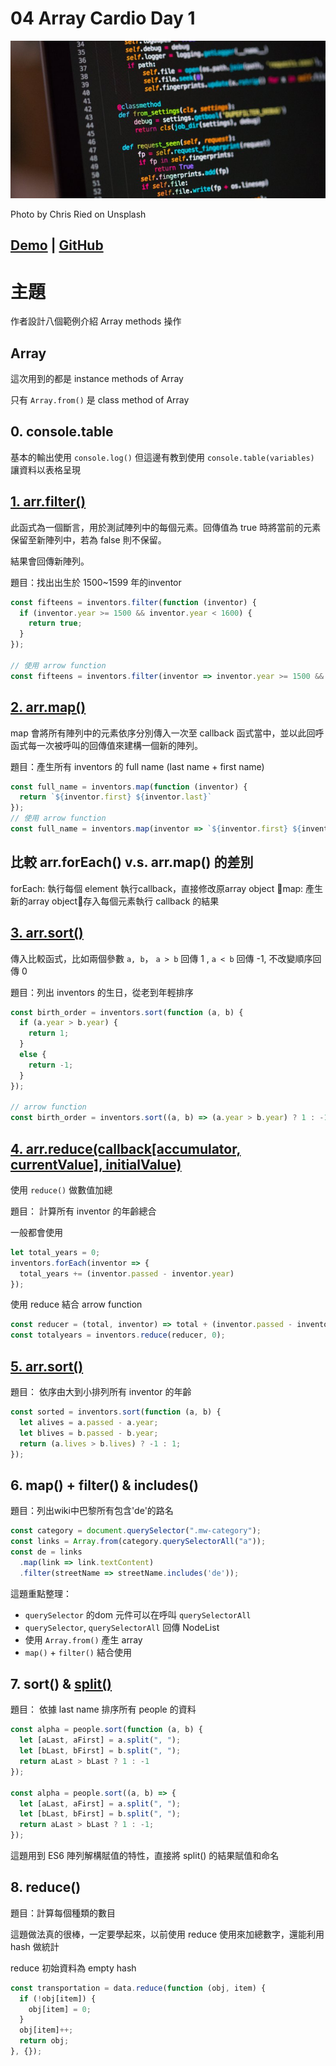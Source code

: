 # **04 Array Cardio Day 1**
![](../images/04_Array_Cardio_Day_1.jpg)

Photo by Chris Ried on Unsplash

## [Demo](https://jamestong10.github.io/Javascript30/04_Array_Cardio_Day_1/index.html) | [GitHub](https://github.com/jamestong10/Javascript30/tree/master/04_Array_Cardio_Day_1)

# 主題

作者設計八個範例介紹 Array methods 操作

## Array

這次用到的都是 instance methods of Array

只有 `Array.from()` 是 class method of Array

## 0. console.table
基本的輸出使用 `console.log()`
但這邊有教到使用 `console.table(variables)` 讓資料以表格呈現

## [1. arr.filter()](https://developer.mozilla.org/zh-TW/docs/Web/JavaScript/Reference/Global_Objects/Array/filter)

此函式為一個斷言，用於測試陣列中的每個元素。回傳值為 true 時將當前的元素保留至新陣列中，若為 false 則不保留。

結果會回傳新陣列。

題目：找出出生於 1500~1599 年的inventor
```js
const fifteens = inventors.filter(function (inventor) {
  if (inventor.year >= 1500 && inventor.year < 1600) {
    return true;
  }
});

// 使用 arrow function
const fifteens = inventors.filter(inventor => inventor.year >= 1500 && inventor.year < 1600);
```

## [2. arr.map()](https://developer.mozilla.org/zh-TW/docs/Web/JavaScript/Reference/Global_Objects/Array/map)

map 會將所有陣列中的元素依序分別傳入一次至 callback 函式當中，並以此回呼函式每一次被呼叫的回傳值來建構一個新的陣列。

題目：產生所有 inventors 的 full name (last name + first name)

```js
const full_name = inventors.map(function (inventor) {
  return `${inventor.first} ${inventor.last}`
});
// 使用 arrow function
const full_name = inventors.map(inventor => `${inventor.first} ${inventor.last}`)
```

## 比較 arr.forEach() v.s. arr.map() 的差別
forEach: 執行每個 element 執行callback，直接修改原array object
map: 產生新的array object存入每個元素執行 callback 的結果

## [3. arr.sort()](https://developer.mozilla.org/zh-TW/docs/Web/JavaScript/Reference/Global_Objects/Array/sort)

傳入比較函式，比如兩個參數 `a, b`， `a > b` 回傳 1 , `a < b` 回傳 -1, 不改變順序回傳 0

題目：列出 inventors 的生日，從老到年輕排序

```js
const birth_order = inventors.sort(function (a, b) {
  if (a.year > b.year) {
    return 1;
  }
  else {
    return -1;
  }
});

// arrow function
const birth_order = inventors.sort((a, b) => (a.year > b.year) ? 1 : -1);
```

## [4. arr.reduce(callback[accumulator, currentValue], initialValue)](https://developer.mozilla.org/zh-TW/docs/Web/JavaScript/Reference/Global_Objects/Array/Reduce)

使用 `reduce()` 做數值加總

題目： 計算所有 inventor 的年齡總合

一般都會使用
```js
let total_years = 0;
inventors.forEach(inventor => {
  total_years += (inventor.passed - inventor.year)
});
```

使用 reduce 結合 arrow function

```js
const reducer = (total, inventor) => total + (inventor.passed - inventor.year);
const totalyears = inventors.reduce(reducer, 0);
```

## [5. arr.sort()](https://developer.mozilla.org/zh-TW/docs/Web/JavaScript/Reference/Global_Objects/Array/sort)

題目： 依序由大到小排列所有 inventor 的年齡

```js
const sorted = inventors.sort(function (a, b) {
  let alives = a.passed - a.year;
  let blives = b.passed - b.year;
  return (a.lives > b.lives) ? -1 : 1;
});
```

## 6. map() + filter() & includes()

題目：列出wiki中巴黎所有包含'de'的路名

```js
const category = document.querySelector(".mw-category");
const links = Array.from(category.querySelectorAll("a"));
const de = links
  .map(link => link.textContent)
  .filter(streetName => streetName.includes('de'));
```

這題重點整理：
- `querySelector` 的dom 元件可以在呼叫 `querySelectorAll`
- `querySelector`, `querySelectorAll` 回傳 NodeList
- 使用 `Array.from()` 產生 array
- `map()` + `filter()` 結合使用

## 7. sort() & [split()](https://developer.mozilla.org/en-US/docs/Web/JavaScript/Reference/Global_Objects/String/split)

題目： 依據 last name 排序所有 people 的資料

```js
const alpha = people.sort(function (a, b) {
  let [aLast, aFirst] = a.split(", ");
  let [bLast, bFirst] = b.split(", ");
  return aLast > bLast ? 1 : -1
});

const alpha = people.sort((a, b) => {
  let [aLast, aFirst] = a.split(", ");
  let [bLast, bFirst] = b.split(", ");
  return aLast > bLast ? 1 : -1;
});
```

這題用到 ES6 陣列解構賦值的特性，直接將 split() 的結果賦值和命名

## 8. reduce()

題目：計算每個種類的數目

這題做法真的很棒，一定要學起來，以前使用 reduce 使用來加總數字，還能利用 hash 做統計

reduce 初始資料為 empty hash

```js
const transportation = data.reduce(function (obj, item) {
  if (!obj[item]) {
    obj[item] = 0;
  }
  obj[item]++;
  return obj;
}, {});
```